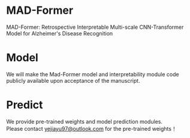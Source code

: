 # MAD-Former
MAD-Former: Retrospective Interpretable Multi-scale CNN-Transformer Model for Alzheimer's Disease Recognition<br>

# Model
We will make the Mad-Former model and interpretability module code publicly available upon acceptance of the manuscript.

# Predict
We provide pre-trained weights and model prediction modules.<br>
Please contact yejiayu97@outlook.com for the pre-trained weights！

